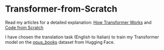 # Transformer-from-Scratch
Read my articles for a detailed explanation: [How Transformer Works](https://medium.com/@sayedebad.777/mastering-transformer-detailed-insights-into-each-block-and-their-math-4221c6ee0076) and [Code from Scratch](https://medium.com/@sayedebad.777/mastering-transformer-detailed-insights-into-each-block-and-their-math-4221c6ee0076)

I have chosen the translation task (English to Italian) to train my Transformer model on the [opus_books](https://huggingface.co/datasets/Helsinki-NLP/opus_books) dataset from Hugging Face.
